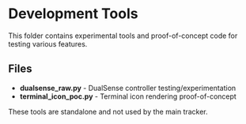 # Development Tools

This folder contains experimental tools and proof-of-concept code for testing various features.

## Files

- **dualsense_raw.py** - DualSense controller testing/experimentation
- **terminal_icon_poc.py** - Terminal icon rendering proof-of-concept

These tools are standalone and not used by the main tracker.
